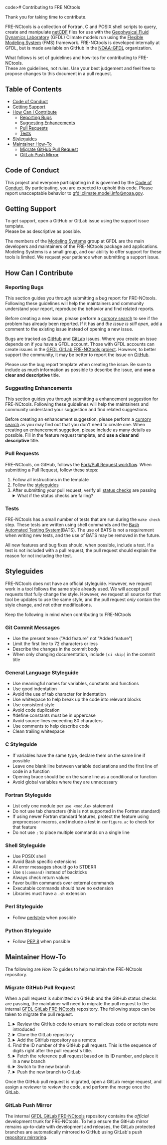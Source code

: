 code># Contributing to FRE NCtools

Thank you for taking time to contribute.

FRE-NCtools is a collection of Fortran, C and POSIX shell scripts to query,
create and manipulate [netCDF](https://www.unidata.ucar.edu/software/netcdf/)
files for use with the [Geophysical Fluid Dynamics Laboratory](https://www.gfdl.noaa.gov)
(GFDL) Climate models run using the [Flexible Modeling System](https://www.gfdl.noaa.gov/fms)
(FMS) framework.  FRE-NCtools is developed internally at GFDL, but is made
available on GitHub in the [NOAA-GFDL](https://github.com/NOAA-GFDL)
organization.

What follows is set of guidelines and how-tos for contributing to FRE-NCtools.  
These are guidelines, not rules.  Use your best judgement and feel free to
propose changes to this document in a pull request.

## Table of Contents

* [Code of Conduct](#code-of-conduct)
* [Getting Support](#getting-support)
* [How Can I Contribute](#how-can-i-contribute)
  * [Reporting Bugs](#reporting-bugs)
  * [Suggesting Enhancements](#suggesting-enhancements)
  * [Pull Requests](#pull-requests)
  * [Tests](#tests)
* [Styleguides](#styleguides)
* [Maintainer How-To](#maintainer-how-to)
  * [Migrate GitHub Pull Request](#migrate-github-pull-request)
  * [GitLab Push Mirror](#gitlab-push-mirror)

## Code of Conduct

This project and everyone participating in it is governed by the
[Code of Conduct](CODE_OF_CONDUCT.md). By participating, you are expected to
uphold this code. Please report unacceptable behavior to
[gfdl.climate.model.info@noaa.gov](mailto:gfdl.climate.model.info@noaa.gov).

## Getting Support

To get support, open a GitHub or GitLab issue using the support issue template.  
Please be as descriptive as possible.

The members of the [Modeling Systems](https://www.gfdl.noaa.gov/modeling-systems)
group at GFDL are the main developers and maintainers of the FRE-NCtools
package and applications.  Modeling Systems is a small group, and our ability to
offer support for these tools is limited.  We request your patience when
submitting a support issue.

## How Can I Contribute

### Reporting Bugs

This section guides you through submitting a bug report for FRE-NCtools.
Following these guidelines will help the maintainers and community understand
your report, reproduce the behavior and find related reports.

Before creating a new issue, please perform a [cursory search](https://github.com/search?q=+is%3Aissue+repo%3ANOAA-GFDL%2FFRE-NCtools&type=issue) to see if the
problem has already been reported.  If it has and *the issue is still open*, add
a comment to the existing issue instead of opening a new issue.

Bugs are tracked as [GitHub](https://help.github.com/en/articles/about-issues)
and [GitLab](https://docs.gitlab.com/ee/user/project/issues/) issues.  Where you
create an issue depends on if you have a GFDL account.  Those with GFDL accounts
can create issues in the [GFDL GitLab FRE-NCtools project](https://gitlab.gfdl.noaa.gov/fre/fre-nctools).
However, to better support the community, it may be better to report the issue
on [GitHub](https://github.com/NOAA-GFDL/FRE-NCtools).

Please use the bug report template when creating the issue.  Be sure to include
as much information as possible to describe the issue, and **use a clear and
descriptive** title.

### Suggesting Enhancements

This section guides you through submitting a enhancement suggestion for FRE-NCtools.
Following these guidelines will help the maintainers and community understand
your suggestion and find related suggestions.

Before creating an enhancement suggestion, please perform a
[cursory search](https://github.com/search?q=+is%3Aissue+repo%3ANOAA-GFDL%2FFRE-NCtools&type=issue)
as you may find out that you don't need to create one.  When creating an enhancement
suggetion, please include as many details as possible.  Fill in the feature
request template, and **use a clear and descriptive** title.

### Pull Requests

FRE-NCtools, on GitHub, follows the [Fork/Pull Request workflow](https://guides.github.com/activities/forking/).  When submitting a Pull Request, follow these steps:

1. Follow all instructions in the template
1. Follow the [styleguides](#styleguides)
1. After submitting your pull request, verify all [status checks](https://help.github.com/articles/about-status-checks/) are passing <details><summary>What if the status checks are
failing?</summary>If a status check is failing, and you believe it is unrelated
to your change, please leave a comment on the pull request why you believe the
failure is unrelated.  A maintainer will re-run the status check.</details>

### Tests

FRE-NCtools has a small number of tests that are run during the `make check`
step.  These tests are written using shell commands and the
[Bash Automated Testing System](https://github.com/sstephenson/bats)(BATS).  The
use of BATS is not a requirement when writing new tests, and the use of BATS
may be removed in the future.

All new features and bug fixes should, when possible, include a test.  If a
test is not included with a pull request, the pull request should explain the
reason for not including the test.

## Styleguides

FRE-NCtools does not have an official styleguide.  However, we request work in
a tool follows the same style already used.  We will accept pull requests that
fully change the style.  However, we request all source for that tool be updates
to use the same style, and the pull request *only* contain the style change, and
not other modifications.

Keep the following in mind when contributing to FRE-NCtools

### Git Commit Messages

* Use the present tense ("Add feature" not "Added feature")
* Limit the first line to 72 characters or less
* Describe the changes in the commit body
* When only changing documentation, include `[ci skip]` in the commit title

### General Language Styleguide

* Use meaningful names for variables, constants and functions
* Use good indentation
* Avoid the use of tab character for indentation
* Use whitespace to help break up the code into relevant blocks
* Use consistent style
* Avoid code duplication
* #define constants must be in uppercase
* Avoid source lines exceeding 80 characters
* Use comments to help describe code
* Clean trailing whitespace

### C Styleguide

* If variables have the same type, declare them on the same line if possible
* Leave one blank line between variable declarations and the first line of code in a function
* Opening brace should be on the same line as a conditional or function
* Avoid global variables where they are unnecessary

### Fortran Styleguide

* List only one module per `use <module>` statement
* Do not use tab characters (this is not supported in the Fortran standard)
* If using newer Fortran standard features, protect the feature using preprocessor macros, and include a test in `configure.ac` to check for that feature
* Do not use `;` to place multiple commands on a single line

### Shell Styleguide

* Use POSIX shell
* Avoid Bash specific extensions
* All error messages should go to STDERR
* Use `$(command)` instead of backticks
* Always check return values
* Favor builtin commands over external commands
* Executable commands should have no extension
* Libraries must have a `.sh` extension

### Perl Styleguide

* Follow [perlstyle](https://perldoc.perl.org/perlstyle.html) when possible

### Python Styleguide

* Follow [PEP 8](https://www.python.org/dev/peps/pep-0008/) when possible

## Maintainer How-To

The following are *How To* guides to help maintain the FRE-NCtools repository.

### Migrate GitHub Pull Request

When a pull request is submitted on GitHub and the GitHub status checks are
passing, the maintainer will need to migrate the pull request to the internal
[GFDL GitLab FRE-NCtools](https://gitlab.gfdl.noaa.gov/fre/fre-nctools)
repository.  The following steps can be taken to migrate the pull request.

1. <details><summary>Review the GitHub code to ensure no malicious code or scripts were introduced</summary>This is required as migrating the pull request to GitLab will automatically run the GitLab tests.</details>
1. <details><summary>Clone the GitLab repository</summary><code>git clone git@gitlab.gfdl.noaa.gov/fre/fre-nctools.git</code></details>
1. <details><summary>Add the GitHub repository as a remote</summary><code>git remote add github https://github.com/NOAA-GFDL/FRE-NCtools.git</code></details>
1. Find the ID number of the GitHub pull request.  This is the sequence of digits right after the pull request's title.
1. <details><summary>Fetch the reference pull request based on its ID number, and place it in a new branch</summary><code>git fetch github pull/<ID>/head:<BRANCH_NAME></code>  Replace <code>&lt;ID&gt;</code> with the pull request ID, and <code>&lt;BRANCH_NAME&gt;</code> with the new branch name.</details>
1. <details><summary>Switch to the new branch</summary><code>git checkout &lt;BRANCH_NAME&gt;</code></details>
1. <details><summary>Push the new branch to GitLab</summary><code>git push origin <BRANCH_NAME></code></details>

Once the GitHub pull request is migrated, open a GitLab merge request, and assign
a reviewer to review the code, and perform the merge once the GitLab.

### GitLab Push Mirror

The internal [GFDL GitLab FRE-NCtools](https://gitlab.gfdl.noaa.gov/fre/fre-nctools)
repository contains the *official* development trunk for FRE-NCtools.  To help
ensure the GitHub mirror remains up-to-date with development and releases, the
GitLab protected branches are automatically mirrored to GitHub using GitLab's
push [repository mirroring](https://docs.gitlab.com/ce/workflow/repository_mirroring.html#setting-up-a-push-mirror-from-gitlab-to-github-core).
